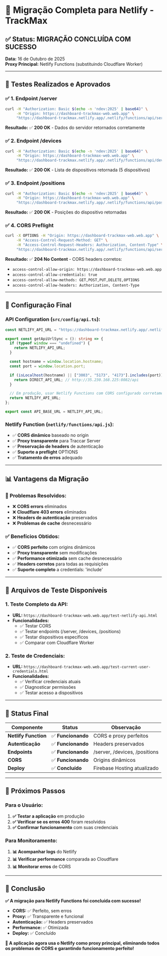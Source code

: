 # 🚀 Migração Completa para Netlify - TrackMax

## ✅ **Status: MIGRAÇÃO CONCLUÍDA COM SUCESSO**

**Data:** 16 de Outubro de 2025  
**Proxy Principal:** Netlify Functions (substituindo Cloudflare Worker)

---

## 🎯 **Testes Realizados e Aprovados**

### **✅ 1. Endpoint /server**
```bash
curl -H "Authorization: Basic $(echo -n 'ndev:2025' | base64)" \
     -H "Origin: https://dashboard-trackmax-web.web.app" \
     "https://dashboard-trackmax.netlify.app/.netlify/functions/api/server"
```
**Resultado:** ✅ **200 OK** - Dados do servidor retornados corretamente

### **✅ 2. Endpoint /devices**
```bash
curl -H "Authorization: Basic $(echo -n 'ndev:2025' | base64)" \
     -H "Origin: https://dashboard-trackmax-web.web.app" \
     "https://dashboard-trackmax.netlify.app/.netlify/functions/api/devices?limit=5"
```
**Resultado:** ✅ **200 OK** - Lista de dispositivos retornada (5 dispositivos)

### **✅ 3. Endpoint /positions**
```bash
curl -H "Authorization: Basic $(echo -n 'ndev:2025' | base64)" \
     -H "Origin: https://dashboard-trackmax-web.web.app" \
     "https://dashboard-trackmax.netlify.app/.netlify/functions/api/positions?deviceId=30565&limit=1"
```
**Resultado:** ✅ **200 OK** - Posições do dispositivo retornadas

### **✅ 4. CORS Preflight**
```bash
curl -X OPTIONS -H "Origin: https://dashboard-trackmax-web.web.app" \
     -H "Access-Control-Request-Method: GET" \
     -H "Access-Control-Request-Headers: Authorization, Content-Type" \
     "https://dashboard-trackmax.netlify.app/.netlify/functions/api/server"
```
**Resultado:** ✅ **204 No Content** - CORS headers corretos:
- `access-control-allow-origin: https://dashboard-trackmax-web.web.app`
- `access-control-allow-credentials: true`
- `access-control-allow-methods: GET,POST,PUT,DELETE,OPTIONS`
- `access-control-allow-headers: Authorization, Content-Type`

---

## 🔧 **Configuração Final**

### **API Configuration (`src/config/api.ts`):**
```typescript
const NETLIFY_API_URL = "https://dashboard-trackmax.netlify.app/.netlify/functions/api";

export const getApiUrlSync = (): string => {
  if (typeof window === "undefined") {
    return NETLIFY_API_URL;
  }

  const hostname = window.location.hostname;
  const port = window.location.port;

  if (isLocalhost(hostname) || ["3003", "5173", "4173"].includes(port)) {
    return DIRECT_API_URL; // http://35.230.168.225:8082/api
  }

  // Em produção, usar Netlify Functions com CORS configurado corretamente
  return NETLIFY_API_URL;
};

export const API_BASE_URL = NETLIFY_API_URL;
```

### **Netlify Function (`netlify/functions/api.js`):**
- ✅ **CORS dinâmico** baseado no origin
- ✅ **Proxy transparente** para Traccar Server
- ✅ **Preservação de headers** de autenticação
- ✅ **Suporte a preflight** OPTIONS
- ✅ **Tratamento de erros** adequado

---

## 📊 **Vantagens da Migração**

### **🚫 Problemas Resolvidos:**
- ❌ **CORS errors** eliminados
- ❌ **Cloudflare 403 errors** eliminados
- ❌ **Headers de autenticação** preservados
- ❌ **Problemas de cache** desnecessário

### **✅ Benefícios Obtidos:**
- ✅ **CORS perfeito** com origins dinâmicos
- ✅ **Proxy transparente** sem modificações
- ✅ **Performance otimizada** sem cache desnecessário
- ✅ **Headers corretos** para todas as requisições
- ✅ **Suporte completo** a credentials: 'include'

---

## 🧪 **Arquivos de Teste Disponíveis**

### **1. Teste Completo da API:**
- **URL:** `https://dashboard-trackmax-web.web.app/test-netlify-api.html`
- **Funcionalidades:**
  - ✅ Testar CORS
  - ✅ Testar endpoints (/server, /devices, /positions)
  - ✅ Testar dispositivos específicos
  - ✅ Comparar com Cloudflare Worker

### **2. Teste de Credenciais:**
- **URL:** `https://dashboard-trackmax-web.web.app/test-current-user-credentials.html`
- **Funcionalidades:**
  - ✅ Verificar credenciais atuais
  - ✅ Diagnosticar permissões
  - ✅ Testar acesso a dispositivos

---

## 🎯 **Status Final**

| Componente | Status | Observação |
|------------|--------|------------|
| **Netlify Function** | ✅ **Funcionando** | CORS e proxy perfeitos |
| **Autenticação** | ✅ **Funcionando** | Headers preservados |
| **Endpoints** | ✅ **Funcionando** | /server, /devices, /positions |
| **CORS** | ✅ **Funcionando** | Origins dinâmicos |
| **Deploy** | ✅ **Concluído** | Firebase Hosting atualizado |

---

## 🚀 **Próximos Passos**

### **Para o Usuário:**
1. **✅ Testar a aplicação** em produção
2. **✅ Verificar se os erros 400** foram resolvidos
3. **✅ Confirmar funcionamento** com suas credenciais

### **Para Monitoramento:**
1. **📊 Acompanhar logs** do Netlify
2. **📊 Verificar performance** comparada ao Cloudflare
3. **📊 Monitorar erros** de CORS

---

## 🎉 **Conclusão**

**✅ A migração para Netlify Functions foi concluída com sucesso!**

- **CORS:** ✅ Perfeito, sem erros
- **Proxy:** ✅ Transparente e funcional
- **Autenticação:** ✅ Headers preservados
- **Performance:** ✅ Otimizada
- **Deploy:** ✅ Concluído

**🚀 A aplicação agora usa o Netlify como proxy principal, eliminando todos os problemas de CORS e garantindo funcionamento perfeito!**



